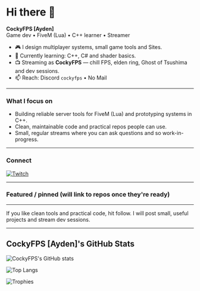 # Hi there 👋

**CockyFPS [Ayden]**  
Game dev • FiveM (Lua) • C++ learner • Streamer

- 🎮 I design multiplayer systems, small game tools and Sites.  
- 🌱 Currently learning: C++, C# and shader basics.  
- 📺 Streaming as **CockyFPS** — chill FPS, elden ring, Ghost of Tsushima and dev sessions.  
- 📫 Reach: Discord `cockyfps` • No Mail 
---

### What I focus on
- Building reliable server tools for FiveM (Lua) and prototyping systems in C++.  
- Clean, maintainable code and practical repos people can use.  
- Small, regular streams where you can ask questions and so work-in-progress.

---

### Connect
[![Twitch](https://img.shields.io/badge/Twitch-Visit-6441A4?style=for-the-badge&logo=twitch)](https://twitch.tv/cockyfps)

---

### Featured / pinned (will link to repos once they're ready)

---

If you like clean tools and practical code, hit follow. I will post small, useful projects and stream dev sessions.

---

## CockyFPS [Ayden]'s GitHub Stats  

![CockyFPS's GitHub stats](https://github-readme-stats.vercel.app/api?username=cockyfps&show_icons=true&theme=tokyonight)  

![Top Langs](https://github-readme-stats.vercel.app/api/top-langs/?username=cockyfps&layout=compact&theme=tokyonight)  

![Trophies](https://github-profile-trophy.vercel.app/?username=cockyfps&theme=tokyonight&no-frame=true&row=1&column=6)
